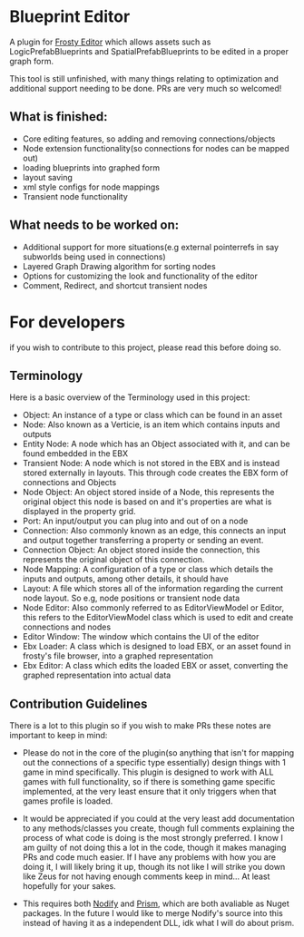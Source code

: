 # Blueprint Editor
A plugin for [Frosty Editor](https://github.com/CadeEvs/FrostyToolsuite/tree/1.0.6.3) which allows assets such as LogicPrefabBlueprints and SpatialPrefabBlueprints to be edited in a proper graph form.

This tool is still unfinished, with many things relating to optimization and additional support needing to be done. PRs are very much so welcomed!

## What is finished:
- Core editing features, so adding and removing connections/objects
- Node extension functionality(so connections for nodes can be mapped out)
- loading blueprints into graphed form
- layout saving
- xml style configs for node mappings
- Transient node functionality

## What needs to be worked on:
- Additional support for more situations(e.g external pointerrefs in say subworlds being used in connections)
- Layered Graph Drawing algorithm for sorting nodes
- Options for customizing the look and functionality of the editor
- Comment, Redirect, and shortcut transient nodes

# For developers
if you wish to contribute to this project, please read this before doing so.

## Terminology 
Here is a basic overview of the Terminology used in this project:
- Object: An instance of a type or class which can be found in an asset
- Node: Also known as a Verticie, is an item which contains inputs and outputs
- Entity Node: A node which has an Object associated with it, and can be found embedded in the EBX
- Transient Node: A node which is not stored in the EBX and is instead stored externally in layouts. This through code creates the EBX form of connections and Objects
- Node Object: An object stored inside of a Node, this represents the original object this node is based on and it's properties are what is displayed in the property grid.
- Port: An input/output you can plug into and out of on a node
- Connection: Also commonly known as an edge, this connects an input and output together transferring a property or sending an event.
- Connection Object: An object stored inside the connection, this represents the original object of this connection.
- Node Mapping: A configuration of a type or class which details the inputs and outputs, among other details, it should have
- Layout: A file which stores all of the information regarding the current node layout. So e.g, node positions or transient node data
- Node Editor: Also commonly referred to as EditorViewModel or Editor, this refers to the EditorViewModel class which is used to edit and create connections and nodes
- Editor Window: The window which contains the UI of the editor
- Ebx Loader: A class which is designed to load EBX, or an asset found in frosty's file browser, into a graphed representation
- Ebx Editor: A class which edits the loaded EBX or asset, converting the graphed representation into actual data

## Contribution Guidelines
There is a lot to this plugin so if you wish to make PRs these notes are important to keep in mind:
- Please do not in the core of the plugin(so anything that isn't for mapping out the connections of a specific type essentially) design things with 1 game in mind specifically. This plugin is designed to work with ALL games with full functionality, so if there is something game specific implemented, at the very least ensure that it only triggers when that games profile is loaded.
  
- It would be appreciated if you could at the very least add documentation to any methods/classes you create, though full comments explaining the process of what code is doing is the most strongly preferred. I know I am guilty of not doing this a lot in the code, though it makes managing PRs and code much easier. If I have any problems with how you are doing it, I will likely bring it up, though its not like I will strike you down like Zeus for not having enough comments keep in mind... At least hopefully for your sakes.

- This requires both [Nodify](https://github.com/miroiu/nodify) and [Prism](https://www.nuget.org/packages/Prism.Wpf/), which are both avaliable as Nuget packages. In the future I would like to merge Nodify's source into this instead of having it as a independent DLL, idk what I will do about prism.
